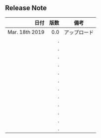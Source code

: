 
## Release Note

| 日付 | 版数 | 備考 |
| ---: | ---: | ---  |
| Mar. 18th 2019 | 0.0 | アップロード |
|                |  .  |              |
|                |  .  |              |
|                |  .  |              |
|                |  .  |              |
|                |  .  |              |
|                |  .  |              |
|                |  .  |              |
|                |  .  |              |
|                |  .  |              |
|                |  .  |              |
|                |  .  |              |
|                |  .  |              |
